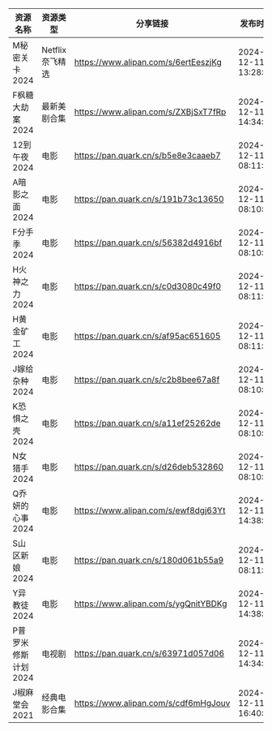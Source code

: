 | 资源名称         | 资源类型        | 分享链接                                 | 发布时间                |
| ------------ | ----------- | ------------------------------------ | ------------------- |
| M秘密关卡2024    | Netflix奈飞精选 | https://www.alipan.com/s/6ertEeszjKg | 2024-12-11 13:28:07 |
| F枫糖大劫案2024   | 最新美剧合集      | https://www.alipan.com/s/ZXBjSxT7fRp | 2024-12-11 14:34:09 |
| 12到午夜2024    | 电影          | https://pan.quark.cn/s/b5e8e3caaeb7  | 2024-12-11 08:11:00 |
| A暗影之面2024    | 电影          | https://pan.quark.cn/s/191b73c13650  | 2024-12-11 08:10:15 |
| F分手季2024     | 电影          | https://pan.quark.cn/s/56382d4916bf  | 2024-12-11 08:10:32 |
| H火神之力2024    | 电影          | https://pan.quark.cn/s/c0d3080c49f0  | 2024-12-11 08:11:09 |
| H黄金矿工2024    | 电影          | https://pan.quark.cn/s/af95ac651605  | 2024-12-11 08:11:17 |
| J嫁给杂种2024    | 电影          | https://pan.quark.cn/s/c2b8bee67a8f  | 2024-12-11 08:10:50 |
| K恐惧之壳2024    | 电影          | https://pan.quark.cn/s/a11ef25262de  | 2024-12-11 08:10:41 |
| N女猎手2024     | 电影          | https://pan.quark.cn/s/d26deb532860  | 2024-12-11 08:10:24 |
| Q乔妍的心事2024   | 电影          | https://www.alipan.com/s/ewf8dgj63Yt | 2024-12-11 14:38:20 |
| S山区新娘2024    | 电影          | https://pan.quark.cn/s/180d061b55a9  | 2024-12-11 08:11:25 |
| Y异教徒2024     | 电影          | https://www.alipan.com/s/ygQnitYBDKg | 2024-12-11 14:38:23 |
| P普罗米修斯计划2024 | 电视剧         | https://pan.quark.cn/s/63971d057d06  | 2024-12-11 14:34:38 |
| J椒麻堂会2021    | 经典电影合集      | https://www.alipan.com/s/cdf6mHgJouv | 2024-12-11 16:40:08 |
